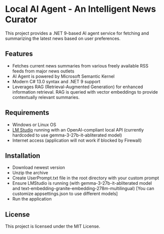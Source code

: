 # Local AI Agent - An Intelligent News Curator

This project provides a .NET 9-based AI agent service for fetching and summarizing the latest news based on user preferences.

## Features

- Fetches current news summaries from various freely available RSS feeds from major news outlets
- AI Agent is powered by Microsoft Semantic Kernel
- Modern C# 13.0 syntax and .NET 9 support
- Leverages RAG (Retrieval-Augmented Generation) for enhanced information retrieval. RAG is queried with vector embeddings to provide contextually relevant summaries.

## Requirements

- Windows or Linux OS
- [LM Studio](https://lmstudio.ai/) running with an OpenAI-compliant local API (currently hardcoded to use gemma-3-27b-it-abliterated model)
- Internet access (application will not work if blocked by Firewall)

## Installation

- Download newest version
- Unzip the archive
- Create UserPrompt.txt file in the root directory with your custom prompt
- Ensure LMStudio is running (with gemma-3-27b-it-abliterated model and text-embedding-granite-embedding-278m-multilingual) [You can customize appsettings.json to use different models]
- Run the application

## License

This project is licensed under the MIT License.
